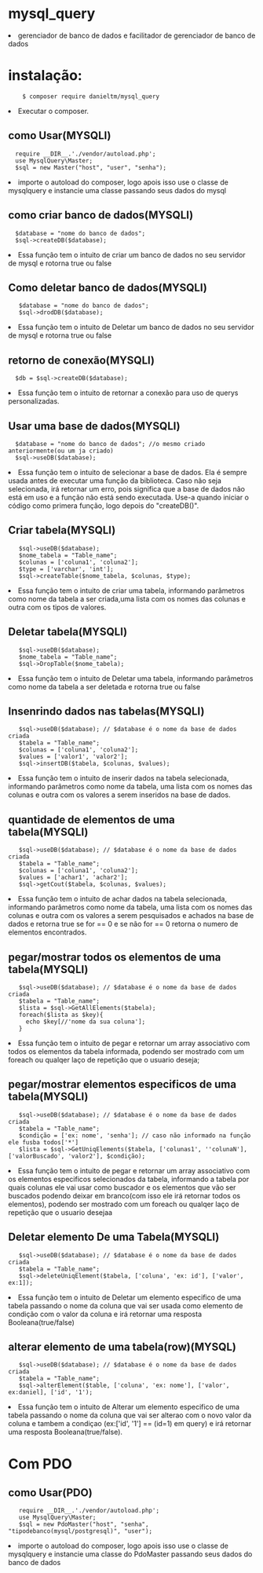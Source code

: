 # mysql_query
  <li>gerenciador de banco de dados e facilitador de gerenciador de banco de dados
  
# instalação:
  ```shell
      $ composer require danieltm/mysql_query
  ```
  <li>Executar o composer.
    
  ## como Usar(MYSQLI)
   ```shell
     require __DIR__.'./vendor/autoload.php';
     use MysqlQuery\Master;
     $sql = new Master("host", "user", "senha");
  ``` 
  <li>importe o autoload do composer, logo apois isso use o classe de mysqlquery e instancie uma classe passando seus dados do mysql
     
  ## como criar banco de dados(MYSQLI)
   ```shell
     $database = "nome do banco de dados";
     $sql->createDB($database);
   ```
   <li>Essa função tem o intuito de criar um banco de dados no seu servidor de mysql e rotorna true ou false
 
 ## Como deletar banco de dados(MYSQLI)
   ```shell
      $database = "nome do banco de dados";
      $sql->drodDB($database);
   ```
  <li>Essa função tem o intuito de Deletar um banco de dados no seu servidor de mysql e rotorna true ou false
    
 ## retorno de conexão(MYSQLI)
   ```shell
     $db = $sql->createDB($database);
   ```
  <li>Essa função tem o intuito de retornar a conexão para uso de querys personalizadas.
   
## Usar uma base de dados(MYSQLI)
   ```shell
     $database = "nome do banco de dados"; //o mesmo criado anteriormente(ou um ja criado)
     $sql->useDB($database);
   ```
   <li>Essa função tem o intuito de selecionar a base de dados. Ela é sempre usada antes de executar uma função da biblioteca. Caso não seja selecionada, irá retornar um erro, pois significa que a base de dados não está em uso e a função não está sendo executada. Use-a quando iniciar o código como primera função, 
logo depois  do "createDB()". 

## Criar tabela(MYSQLI)
   ```shell
      $sql->useDB($database);
      $nome_tabela = "Table_name";
      $colunas = ['coluna1', 'coluna2'];
      $type = ['varchar', 'int'];
      $sql->createTable($nome_tabela, $colunas, $type); 
   ```
  <li>Essa função tem o intuito de criar uma tabela, informando parâmetros como nome da tabela a ser criada,uma lista com os nomes das colunas e outra com os tipos de valores.
  
## Deletar tabela(MYSQLI)
   ```shell
      $sql->useDB($database);
      $nome_tabela = "Table_name";
      $sql->DropTable($nome_tabela); 
   ```
  <li>Essa função tem o intuito de Deletar uma tabela, informando parâmetros como nome da tabela a ser deletada e rotorna true ou false

## Insenrindo dados nas tabelas(MYSQLI)
   ```shell
      $sql->useDB($database); // $database é o nome da base de dados criada
      $tabela = "Table_name";
      $colunas = ['coluna1', 'coluna2'];
      $values = ['valor1', 'valor2'];
      $sql->insertDB($tabela, $colunas, $values); 
   ```
  <li>Essa função tem o intuito de inserir dados na tabela selecionada, informando parâmetros como nome da tabela, uma lista com os nomes das colunas e outra com os valores a serem inseridos na base de dados.
  
## quantidade de elementos de uma tabela(MYSQLI)
   ```shell
      $sql->useDB($database); // $database é o nome da base de dados criada
      $tabela = "Table_name";
      $colunas = ['coluna1', 'coluna2'];
      $values = ['achar1', 'achar2'];
      $sql->getCout($tabela, $colunas, $values); 
   ```
  <li>Essa função tem o intuito de achar dados na tabela selecionada, informando parâmetros como nome da tabela, uma lista com os nomes das colunas e outra com os valores a serem pesquisados e achados na base de dados e retorna true se for == 0 e se não for == 0 retorna o numero de elementos encontrados.

## pegar/mostrar todos os elementos de uma tabela(MYSQLI)
   ```shell
      $sql->useDB($database); // $database é o nome da base de dados criada
      $tabela = "Table_name";
      $lista = $sql->GetAllElements($tabela);
      foreach($lista as $key){
        echo $key[//'nome da sua coluna'];
      }
   ```
  <li>Essa função tem o intuito de pegar e retornar um array associativo com todos os elementos da tabela informada, podendo ser mostrado com um foreach ou qualqer laço de repetição que o usuario deseja;

## pegar/mostrar elementos especificos de uma tabela(MYSQLI)
  ```shell
     $sql->useDB($database); // $database é o nome da base de dados criada
     $tabela = "Table_name";
     $condição = ['ex: nome', 'senha']; // caso não informado na função ele fusba todos['*']
     $lista = $sql->GetUniqElements($tabela, ['colunas1', ''colunaN'], ['valorBuscado', 'valor2'], $condição);
  ```
  <li>Essa função tem o intuito de pegar e retornar um array associativo com os elementos especificos selecionados da tabela, informando a tabela por quais        colunas ele vai usar como buscador e os elementos que vão ser buscados podendo deixar em branco(com isso ele irá retornar todos os elementos), podendo ser  mostrado com um foreach ou qualqer laço de repetição que o usuario desejaa

## Deletar elemento De uma Tabela(MYSQLI)
  ```shell
     $sql->useDB($database); // $database é o nome da base de dados criada
     $tabela = "Table_name";
     $sql->deleteUniqElement($tabela, ['coluna', 'ex: id'], ['valor', ex:1]);
  ```
  <li>Essa função tem o intuito de Deletar um elemento especifico de uma tabela passando o nome da coluna que vai ser usada como elemento de condição com o valor da coluna e irá retornar uma resposta Booleana(true/false)
    
## alterar elemento de uma tabela(row)(MYSQL)
   ```shell
      $sql->useDB($database); // $database é o nome da base de dados criada
      $tabela = "Table_name";
      $sql->alterElement($table, ['coluna', 'ex: nome'], ['valor', ex:daniel], ['id', '1');
   ```
  <li>Essa função tem o intuito de Alterar um elemento especifico de uma tabela passando o nome da coluna que vai ser alterao com o novo valor da coluna e tambem a condiçao (ex:['id', '1'] == (id=1) em query) e irá retornar uma resposta Booleana(true/false).
    
# Com PDO

## como Usar(PDO)
  ```shell
     require __DIR__.'./vendor/autoload.php';
     use MysqlQuery\Master;
     $sql = new PdoMaster("host", "senha", "tipodebanco(mysql/postgresql)", "user");
 ```
<li>importe o autoload do composer, logo apois isso use o classe de mysqlquery e instancie uma classe do PdoMaster passando seus dados do banco de dados
    
